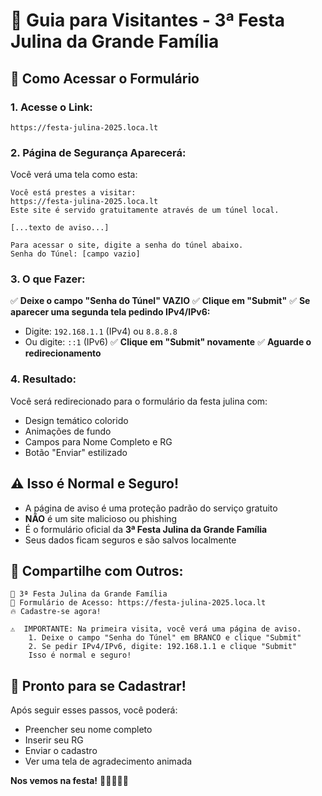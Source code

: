# 📝 Guia para Visitantes - 3ª Festa Julina da Grande Família

## 🎪 Como Acessar o Formulário

### 1. **Acesse o Link:**
```
https://festa-julina-2025.loca.lt
```

### 2. **Página de Segurança Aparecerá:**
Você verá uma tela como esta:

```
Você está prestes a visitar:
https://festa-julina-2025.loca.lt
Este site é servido gratuitamente através de um túnel local.

[...texto de aviso...]

Para acessar o site, digite a senha do túnel abaixo.
Senha do Túnel: [campo vazio]
```

### 3. **O que Fazer:**
✅ **Deixe o campo "Senha do Túnel" VAZIO**
✅ **Clique em "Submit"**
✅ **Se aparecer uma segunda tela pedindo IPv4/IPv6:**
   - Digite: `192.168.1.1` (IPv4) ou `8.8.8.8`
   - Ou digite: `::1` (IPv6)
✅ **Clique em "Submit" novamente**
✅ **Aguarde o redirecionamento**

### 4. **Resultado:**
Você será redirecionado para o formulário da festa julina com:
- Design temático colorido
- Animações de fundo
- Campos para Nome Completo e RG
- Botão "Enviar" estilizado

## ⚠️ **Isso é Normal e Seguro!**

- A página de aviso é uma proteção padrão do serviço gratuito
- **NÃO** é um site malicioso ou phishing
- É o formulário oficial da **3ª Festa Julina da Grande Família**
- Seus dados ficam seguros e são salvos localmente

## 📱 **Compartilhe com Outros:**

```
🎪 3ª Festa Julina da Grande Família
📝 Formulário de Acesso: https://festa-julina-2025.loca.lt
🔥 Cadastre-se agora!

⚠️  IMPORTANTE: Na primeira visita, você verá uma página de aviso.
    1. Deixe o campo "Senha do Túnel" em BRANCO e clique "Submit"
    2. Se pedir IPv4/IPv6, digite: 192.168.1.1 e clique "Submit"
    Isso é normal e seguro!
```

## 🎉 **Pronto para se Cadastrar!**

Após seguir esses passos, você poderá:
- Preencher seu nome completo
- Inserir seu RG
- Enviar o cadastro
- Ver uma tela de agradecimento animada

**Nos vemos na festa!** 🎪🌽🎵💃🕺

